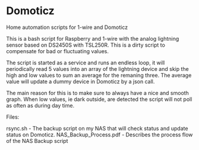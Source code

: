 # Domoticz
Home automation scripts for 1-wire and Domoticz

This is a bash script for Raspberry and 1-wire with the analog lightning sensor based on DS2450S with TSL250R. This is a dirty script to compensate for bad or fluctuating values.

The script is started as a service and runs an endless loop, it will periodically read 5 values into an array of the lightning device and skip the high and low values to sum an average for the remaning three. The average value will update a dummy device in Domoticz by a json call.

The main reason for this is to make sure to always have a nice and smooth graph. When low values, ie dark outside, are detected the script will not poll as often as during day time.

Files:

rsync.sh - The backup script on my NAS that will check status and update status on Domoticz.
NAS_Backup_Process.pdf - Describes the process flow of the NAS Backup script
